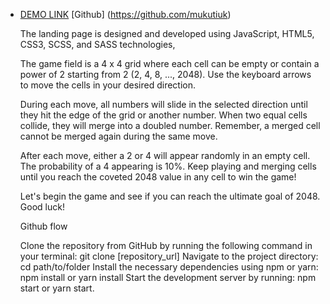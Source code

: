   - [DEMO LINK](https://mukutiuk.github.io/game-landidnd/)
    [Github] (https://github.com/mukutiuk)

    The landing page is designed and developed using JavaScript, HTML5, CSS3, SCSS, and SASS technologies,

    The game field is a 4 x 4 grid where each cell can be empty or contain a power of 2 starting from 2 (2, 4, 8, ..., 2048). Use the keyboard arrows to move the cells in your desired direction.

    During each move, all numbers will slide in the selected direction until they hit the edge of the grid or another number. When two equal cells collide, they will merge into a doubled number. Remember, a merged cell cannot be merged again during the same move.

    After each move, either a 2 or 4 will appear randomly in an empty cell. The probability of a 4 appearing is 10%. Keep playing and merging cells until you reach the coveted 2048 value in any cell to win the game!

    Let's begin the game and see if you can reach the ultimate goal of 2048. Good luck!


    Github flow

    Clone the repository from GitHub by running the following command in your terminal: git clone [repository_url]
    Navigate to the project directory: cd path/to/folder
    Install the necessary dependencies using npm or yarn: npm install or yarn install
    Start the development server by running: npm start or yarn start.